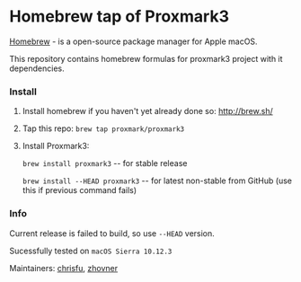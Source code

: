Homebrew tap of Proxmark3
============

[Homebrew](http://brew.sh) - is a open-source package manager for Apple macOS.

This repository contains homebrew formulas for proxmark3 project with it dependencies.

### Install

1. Install homebrew if you haven't yet already done so: http://brew.sh/

2. Tap this repo: `brew tap proxmark/proxmark3`

3. Install Proxmark3:  

   `brew install proxmark3` --  for stable release  

   `brew install --HEAD proxmark3` -- for latest non-stable from GitHub (use this if previous command fails)

### Info

Current release is failed to build, so use `--HEAD` version.  

Sucessfully tested on `macOS Sierra 10.12.3` 


Maintainers: [chrisfu](https://github.com/chrisfu), [zhovner](https://github.com/zhovner)

